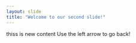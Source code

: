 ```yaml
---
layout: slide
title: "Welcome to our second slide!"
---
```

thiss is new content
Use the left arrow to go back!
